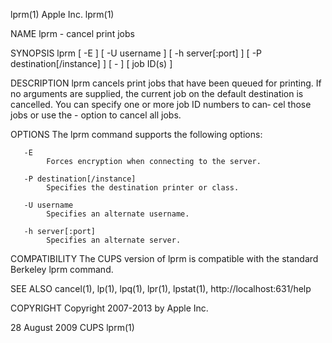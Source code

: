 lprm(1)                                                                                           Apple Inc.                                                                                          lprm(1)



NAME
       lprm - cancel print jobs

SYNOPSIS
       lprm [ -E ] [ -U username ] [ -h server[:port] ] [ -P destination[/instance] ] [ - ] [ job ID(s) ]

DESCRIPTION
       lprm cancels print jobs that have been queued for printing.  If no arguments are supplied, the current job on the default destination is cancelled. You can specify one or more job ID numbers to can‐
       cel those jobs or use the - option to cancel all jobs.

OPTIONS
       The lprm command supports the following options:

       -E
            Forces encryption when connecting to the server.

       -P destination[/instance]
            Specifies the destination printer or class.

       -U username
            Specifies an alternate username.

       -h server[:port]
            Specifies an alternate server.

COMPATIBILITY
       The CUPS version of lprm is compatible with the standard Berkeley lprm command.

SEE ALSO
       cancel(1), lp(1), lpq(1), lpr(1), lpstat(1),
       http://localhost:631/help

COPYRIGHT
       Copyright 2007-2013 by Apple Inc.



28 August 2009                                                                                       CUPS                                                                                             lprm(1)
